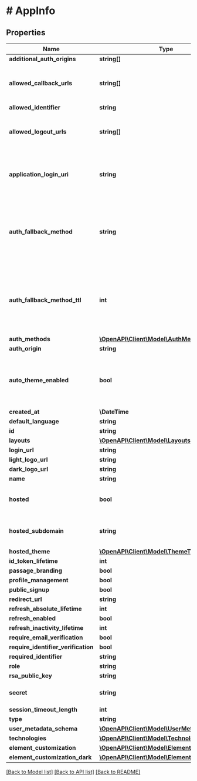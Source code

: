 # # AppInfo

## Properties

Name | Type | Description | Notes
------------ | ------------- | ------------- | -------------
**additional_auth_origins** | **string[]** |  |
**allowed_callback_urls** | **string[]** | The valid URLs where users can be redirected after authentication. |
**allowed_identifier** | **string** |  |
**allowed_logout_urls** | **string[]** | The valid URLs where users can be redirected after logging out. |
**application_login_uri** | **string** | A route within your application that redirects to the Authorization URL endpoint. |
**auth_fallback_method** | **string** | Deprecated Property. Please refer to &#x60;auth_methods&#x60; to view settings for individual authentication methods. |
**auth_fallback_method_ttl** | **int** | Deprecated Property. Please refer to &#x60;auth_methods&#x60; to view settings for individual authentication methods. |
**auth_methods** | [**\OpenAPI\Client\Model\AuthMethods**](AuthMethods.md) |  |
**auth_origin** | **string** |  |
**auto_theme_enabled** | **bool** | Deprecated Property. Please use &#x60;hosted_theme&#x60; to set hosted page theming instead. |
**created_at** | **\DateTime** |  |
**default_language** | **string** |  |
**id** | **string** |  |
**layouts** | [**\OpenAPI\Client\Model\Layouts**](Layouts.md) |  |
**login_url** | **string** |  |
**light_logo_url** | **string** |  | [optional]
**dark_logo_url** | **string** |  | [optional]
**name** | **string** |  |
**hosted** | **bool** | whether or not the app&#39;s login page is hosted by Passage |
**hosted_subdomain** | **string** | the subdomain of the app&#39;s hosted login page |
**hosted_theme** | [**\OpenAPI\Client\Model\ThemeType**](ThemeType.md) |  |
**id_token_lifetime** | **int** |  | [optional]
**passage_branding** | **bool** |  |
**profile_management** | **bool** |  |
**public_signup** | **bool** |  |
**redirect_url** | **string** |  |
**refresh_absolute_lifetime** | **int** |  |
**refresh_enabled** | **bool** |  |
**refresh_inactivity_lifetime** | **int** |  |
**require_email_verification** | **bool** |  |
**require_identifier_verification** | **bool** |  |
**required_identifier** | **string** |  |
**role** | **string** |  |
**rsa_public_key** | **string** |  |
**secret** | **string** | can only be retrieved by an app admin | [optional]
**session_timeout_length** | **int** |  |
**type** | **string** |  |
**user_metadata_schema** | [**\OpenAPI\Client\Model\UserMetadataField[]**](UserMetadataField.md) |  |
**technologies** | [**\OpenAPI\Client\Model\Technologies[]**](Technologies.md) |  |
**element_customization** | [**\OpenAPI\Client\Model\ElementCustomization**](ElementCustomization.md) |  |
**element_customization_dark** | [**\OpenAPI\Client\Model\ElementCustomization**](ElementCustomization.md) |  |

[[Back to Model list]](../../README.md#models) [[Back to API list]](../../README.md#endpoints) [[Back to README]](../../README.md)
